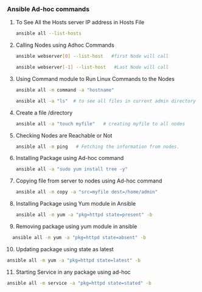 ### Ansible Ad-hoc commands
1. To See All the Hosts server IP address in Hosts File
   ```sh 
   ansible all --list-hosts
   ```
2. Calling Nodes using Adhoc Commands
    ```sh 
   ansible webserver[0] --list-host   #first Node will call
   ```
    ```sh 
   ansible webserver[-1] --list-host   #Last Node will call
   ```
3. Using Command module to Run Linux Commands to the Nodes
    ```sh 
   ansible all -m command -a "hostname"
   ```
    ```sh 
   ansible all -a "ls"  # to see all files in current admin directory
   ```
4. Create a file /directory
    ```sh 
   ansible all -a "touch myfile"   # creating myfile to all nodes
   ```
5. Checking Nodes are Reachable or Not
    ```sh 
   ansible all -m ping   # Fetching the information from nodes.
   ```
6. Installing Package using Ad-hoc command
    ```sh 
   ansible all -a "sudo yum install tree -y"
   ```
7. Copying file from server to nodes using Ad-hoc command
    ```sh 
   ansible all -m copy -a "src=myfile dest=/home/admin"
   ```
8. Installing Package using Yum module in Ansible
    ```sh 
   ansible all -m yum -a "pkg=httpd state=present" -b
   ```
9. Removing package using yum module in ansible
 ```sh 
   ansible all -m yum -a "pkg=httpd state=absent" -b
   ```
10. Updating package using state as latest
   ```sh 
   ansible all -m yum -a "pkg=httpd state=latest" -b
   ```
11. Starting Service in any package using ad-hoc
   ```sh 
   ansible all -m service -a "pkg=httpd state=stated" -b
   ```